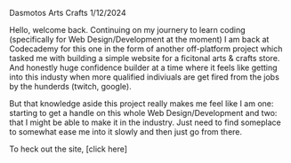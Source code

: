 Dasmotos Arts Crafts 1/12/2024

Hello, welcome back. Continuing on my journery to learn coding (specifically for Web Design/Development at the moment) I am back at Codecademy for this one in the form of another off-platform project 
which tasked me with building a simple website for a ficitonal arts & crafts store. And honestly huge confidence builder at a time where it feels like getting into this industy when more qualified indiviuals are
get fired from the jobs by the hunderds (twitch, google). 

But that knowledge aside this project really makes me feel like I am one: starting to get a handle on this whole Web Design/Development and two: that I might be able to make it in the industry. Just need to find someplace to 
somewhat ease me into it slowly and then just go from there.

To heck out the site, [click here]

